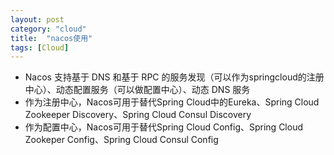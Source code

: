 ```yaml
---
layout: post
category: "cloud"
title:  "nacos使用"
tags: [Cloud]
---
```



- Nacos 支持基于 DNS 和基于 RPC 的服务发现（可以作为springcloud的注册中心）、动态配置服务（可以做配置中心）、动态 DNS 服务  
- 作为注册中心，Nacos可用于替代Spring Cloud中的Eureka、Spring Cloud Zookeeper Discovery、Spring Cloud Consul Discovery  
- 作为配置中心，Nacos可用于替代Spring Cloud Config、Spring Cloud Zookeper Config、Spring Cloud Consul Config

<!-- more -->